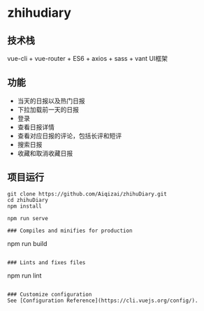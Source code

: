 # zhihudiary

## 技术栈
vue-cli + vue-router + ES6 + axios + sass + vant UI框架

## 功能
+ 当天的日报以及热门日报
+ 下拉加载前一天的日报
+ 登录
+ 查看日报详情
+ 查看对应日报的评论，包括长评和短评
+ 搜索日报
+ 收藏和取消收藏日报

## 项目运行

```   
git clone https://github.com/Aiqizai/zhihuDiary.git
cd zhihuDiary
npm install

npm run serve

### Compiles and minifies for production
```
npm run build
```

### Lints and fixes files
```
npm run lint
```

### Customize configuration
See [Configuration Reference](https://cli.vuejs.org/config/).
